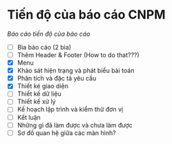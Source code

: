 # Tiến độ của báo cáo CNPM
_Báo cáo tiến độ của báo cáo_

+ [ ] Bìa báo cáo (2 bìa)
+ [ ] Thêm Header & Footer (How to do that???)
+ [x] Menu
+ [x] Khảo sát hiện trạng và phát biểu bài toán
+ [x] Phân tích và đặc tả yêu cầu
+ [x] Thiết ké giao diện
+ [ ] Thiết kế dữ liệu
+ [ ] Thiết kế xử lý
+ [ ] Kế hoạch lập trình và kiểm thử đơn vị
+ [ ] Kết luận
+ [ ] Những gì đã làm được và chưa làm được
+ [ ] Sơ đồ quan hệ giữa các màn hình?